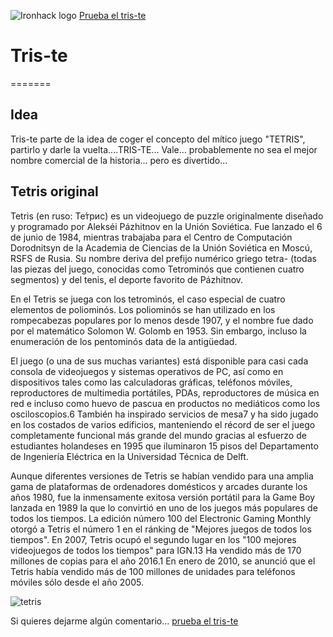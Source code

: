 ![Ironhack logo](https://i.imgur.com/1QgrNNw.png)
[Prueba el tris-te](https://abelalonso.github.io/tris-te/)

# Tris-te
=======

## Idea
Tris-te parte de la idea de coger el concepto del mítico juego "TETRIS", partirlo y darle la vuelta....TRIS-TE... Vale... probablemente no sea el mejor nombre comercial de la historia... pero es divertido...

## Tetris original

Tetris (en ruso: Те́трис) es un videojuego de puzzle originalmente diseñado y programado por Alekséi Pázhitnov en la Unión Soviética. Fue lanzado el 6 de junio de 1984, mientras trabajaba para el Centro de Computación Dorodnitsyn de la Academia de Ciencias de la Unión Soviética en Moscú, RSFS de Rusia. Su nombre deriva del prefijo numérico griego tetra- (todas las piezas del juego, conocidas como Tetrominós que contienen cuatro segmentos) y del tenis, el deporte favorito de Pázhitnov.

En el Tetris se juega con los tetrominós, el caso especial de cuatro elementos de poliominós. Los poliominós se han utilizado en los rompecabezas populares por lo menos desde 1907, y el nombre fue dado por el matemático Solomon W. Golomb en 1953. Sin embargo, incluso la enumeración de los pentominós data de la antigüedad.

El juego (o una de sus muchas variantes) está disponible para casi cada consola de videojuegos y sistemas operativos de PC, así como en dispositivos tales como las calculadoras gráficas, teléfonos móviles, reproductores de multimedia portátiles, PDAs, reproductores de música en red e incluso como huevo de pascua en productos no mediáticos como los osciloscopios.6​ También ha inspirado servicios de mesa7​ y ha sido jugado en los costados de varios edificios, manteniendo el récord de ser el juego completamente funcional más grande del mundo gracias al esfuerzo de estudiantes holandeses en 1995 que iluminaron 15 pisos del Departamento de Ingeniería Eléctrica en la Universidad Técnica de Delft.

Aunque diferentes versiones de Tetris se habían vendido para una amplia gama de plataformas de ordenadores domésticos y arcades durante los años 1980, fue la inmensamente exitosa versión portátil para la Game Boy lanzada en 1989 la que lo convirtió en uno de los juegos más populares de todos los tiempos. La edición número 100 del Electronic Gaming Monthly otorgó a Tetris el número 1 en el ránking de "Mejores juegos de todos los tiempos". En 2007, Tetris ocupó el segundo lugar en los "100 mejores videojuegos de todos los tiempos" para IGN.13​ Ha vendido más de 170 millones de copias para el año 2016.1 En enero de 2010, se anunció que el Tetris había vendido más de 100 millones de unidades para teléfonos móviles sólo desde el año 2005.

![tetris](https://1079638729.rsc.cdn77.org/androidgame_img/tetris/real/1_tetris.jpg)

Si quieres dejarme algún comentario... [prueba el tris-te](https://abelalonso.github.io/tris-te/)

